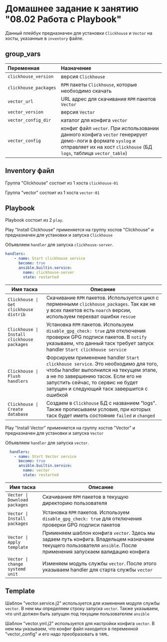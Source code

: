# Домашнее задание к занятию "08.02 Работа с Playbook"

Данный плейбук предназначен для установки `Clickhouse` и `Vector` на хосты, указанные в `inventory` файле.

## group_vars

| Переменная  | Назначение  |
|:---|:---|
| `clickhouse_version` | версия `Clickhouse` |
| `clickhouse_packages` | `RPM` пакеты `Clickhouse`, которые необходимо скачать |
| `vector_url` | URL адрес для скачивания `RPM` пакетов `Vector` |
| `vector_version` | версия `Vector` |
| `vector_config_dir` | каталог для конфига `vector` |
| `vector_config` | конфиг файл `vector`. При использовании данного конфига `vector` генерирует демо-логи в формате `syslog` и отправляет их на хост `clickhouse` (БД `logs`, таблица `vector_table`) |

## Inventory файл

Группа "Clickhouse" состоит из 1 хоста `clickhouse-01`

Группа "vector" состоит из 1 хоста `vector-01`

## Playbook

Playbook состоит из 2 `play`.

Play "Install Clickhouse" применяется на группу хостов "Clickhouse" и предназначен для установки и запуска `Clickhouse`

Объявляем `handler` для запуска `clickhouse-server`.
```yaml
handlers:
    - name: Start clickhouse service
      become: true
      ansible.builtin.service:
        name: clickhouse-server
        state: restarted
```

| Имя таска | Описание |
|--------------|---------|
| `Clickhouse \| Get clickhouse distrib` | Скачивание `RPM` пакетов. Используется цикл с перменными `clickhouse_packages`. Так как не у всех пакетов есть `noarch` версии, используем перехват ошибки `rescue` |
| `Clickhouse \| Install clickhouse packages` | Установка `RPM` пакетов. Используем `disable_gpg_check: true` для отключения проверки GPG подписи пакетов. В `notify` указываем, что данный таск требует запуск handler `Start clickhouse service` |
| `Clickhouse \| Flush handlers` | Форсируем применение handler `Start clickhouse service`. Это необходимо для того, чтобы handler выполнился на текущем этапе, а не по завершению тасок. Если его не запустить сейчас, то сервис не будет запущен и следующий таск завершится с ошибкой |
| `Clickhouse \| Create database` | Создаем в `Clickhouse` БД с названием "logs". Также прописываем условия, при которых таск будет иметь состояние `failed` и `changed` |

Play "Install Vector" применяется на группу хостов "Vector" и предназначен для установки и запуска `Vector`

Объявляем `handler` для запуска `vector`.
```yaml
  handlers:
    - name: Start Vector service
      become: true
      ansible.builtin.service:
        name: vector
        state: restarted
```

| Имя таска | Описание |
|--------------|---------|
| `Vector \| Download packages` | Скачивание `RPM` пакетов в текущую директорию пользователя |
| `Vector \| Install packages` | Установка `RPM` пакетов. Используем `disable_gpg_check: true` для отключения проверки GPG подписи пакетов |
| `Vector \| Apply template` | Применяем шаблон конфига `vector`. Здесь мы задаем путь конфига. Владельцем назначаем текущего пользователя `ansible`. После применения запускаем валидацию конфига |
| `Vector \| change systemd unit` | Изменяем модуль службы `vector`. После этого указываем handler для старта службы `vector` |

## Template

Шаблон "vector.service.j2" используется для изменения модуля службы `vector`. В нем мы определяем строку запуска `vector`. Также указываем, что unit должен быть запущен под текущим пользователем `ansible`

Шаблон "vector.yml.j2" используется для настройки конфига `vector`. В нем мы указываем, что конфиг файл находится в переменной "vector_config" и его надо преобразовать в `YAML`.
